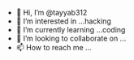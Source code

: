 - 👋 Hi, I’m @tayyab312
- 👀 I’m interested in ...hacking
- 🌱 I’m currently learning ...coding
- 💞️ I’m looking to collaborate on ...
- 📫 How to reach me ...

<!---
tayyab312/tayyab312 is a ✨ special ✨ repository because its `README.md` (this file) appears on your GitHub profile.
You can click the Preview link to take a look at your changes.
--->
